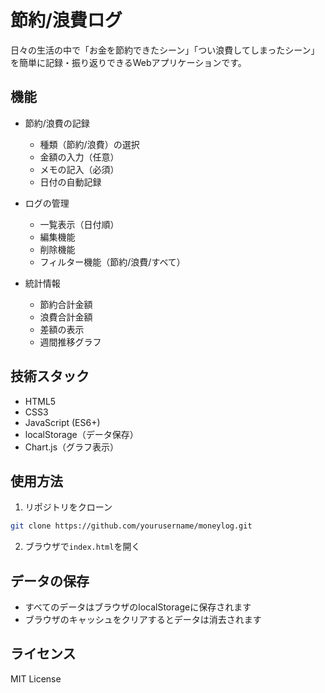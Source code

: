 # 節約/浪費ログ

日々の生活の中で「お金を節約できたシーン」「つい浪費してしまったシーン」を簡単に記録・振り返りできるWebアプリケーションです。

## 機能

- 節約/浪費の記録
  - 種類（節約/浪費）の選択
  - 金額の入力（任意）
  - メモの記入（必須）
  - 日付の自動記録

- ログの管理
  - 一覧表示（日付順）
  - 編集機能
  - 削除機能
  - フィルター機能（節約/浪費/すべて）

- 統計情報
  - 節約合計金額
  - 浪費合計金額
  - 差額の表示
  - 週間推移グラフ

## 技術スタック

- HTML5
- CSS3
- JavaScript (ES6+)
- localStorage（データ保存）
- Chart.js（グラフ表示）

## 使用方法

1. リポジトリをクローン
```bash
git clone https://github.com/yourusername/moneylog.git
```

2. ブラウザで`index.html`を開く

## データの保存

- すべてのデータはブラウザのlocalStorageに保存されます
- ブラウザのキャッシュをクリアするとデータは消去されます

## ライセンス

MIT License 
